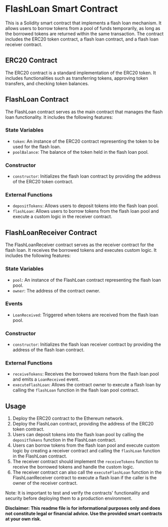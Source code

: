 # FlashLoan Smart Contract

This is a Solidity smart contract that implements a flash loan mechanism. It allows users to borrow tokens from a pool of funds temporarily, as long as the borrowed tokens are returned within the same transaction. The contract includes the ERC20 token contract, a flash loan contract, and a flash loan receiver contract.

## ERC20 Contract

The ERC20 contract is a standard implementation of the ERC20 token. It includes functionalities such as transferring tokens, approving token transfers, and checking token balances.

## FlashLoan Contract

The FlashLoan contract serves as the main contract that manages the flash loan functionality. It includes the following features:

### State Variables

- `token`: An instance of the ERC20 contract representing the token to be used for the flash loan.
- `poolBalance`: The balance of the token held in the flash loan pool.

### Constructor

- `constructor`: Initializes the flash loan contract by providing the address of the ERC20 token contract.

### External Functions

- `depositTokens`: Allows users to deposit tokens into the flash loan pool.
- `flashLoan`: Allows users to borrow tokens from the flash loan pool and execute a custom logic in the receiver contract.

## FlashLoanReceiver Contract

The FlashLoanReceiver contract serves as the receiver contract for the flash loan. It receives the borrowed tokens and executes custom logic. It includes the following features:

### State Variables

- `pool`: An instance of the FlashLoan contract representing the flash loan pool.
- `owner`: The address of the contract owner.

### Events

- `LoanReceived`: Triggered when tokens are received from the flash loan pool.

### Constructor

- `constructor`: Initializes the flash loan receiver contract by providing the address of the flash loan contract.

### External Functions

- `receiveTokens`: Receives the borrowed tokens from the flash loan pool and emits a `LoanReceived` event.
- `executeFlashLoan`: Allows the contract owner to execute a flash loan by calling the `flashLoan` function in the flash loan pool contract.

## Usage

1. Deploy the ERC20 contract to the Ethereum network.
2. Deploy the FlashLoan contract, providing the address of the ERC20 token contract.
3. Users can deposit tokens into the flash loan pool by calling the `depositTokens` function in the FlashLoan contract.
4. Users can borrow tokens from the flash loan pool and execute custom logic by creating a receiver contract and calling the `flashLoan` function in the FlashLoan contract.
5. The receiver contract should implement the `receiveTokens` function to receive the borrowed tokens and handle the custom logic.
6. The receiver contract can also call the `executeFlashLoan` function in the FlashLoanReceiver contract to execute a flash loan if the caller is the owner of the receiver contract.

Note: It is important to test and verify the contracts' functionality and security before deploying them to a production environment.

**Disclaimer: This readme file is for informational purposes only and does not constitute legal or financial advice. Use the provided smart contracts at your own risk.**
